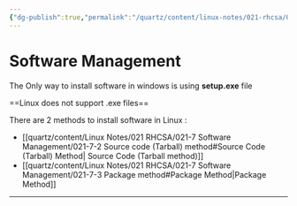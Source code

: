 ```yaml
---
{"dg-publish":true,"permalink":"/quartz/content/linux-notes/021-rhcsa/021-7-software-management/021-7-1-software-management/","noteIcon":"","created":"2023-10-14T22:10:59.648+05:30","updated":"2023-10-13T17:09:07.217+05:30"}
---
```


# Software Management

The Only way to install software in windows is using **setup.exe** file

==Linux does not support .exe files==

There are 2 methods to install software in Linux :
- [[quartz/content/Linux Notes/021 RHCSA/021-7 Software Management/021-7-2 Source code (Tarball) method#Source Code (Tarball) Method\| Source Code (Tarball method)]]
- [[quartz/content/Linux Notes/021 RHCSA/021-7 Software Management/021-7-3 Package method#Package Method\|Package Method]]

---

